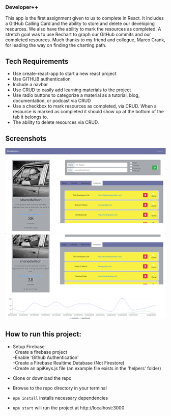 ### Developer++
This app is the first assignment given to us to complete in React. It includes a GitHub Calling Card and the ability to store and delete our developing resources. We also have the ability to mark the resources as completed. A stretch goal was to use Rechart to graph our GitHub commits and our completed resources. Much thanks to my friend and collegue, Marco Crank, for leading the way on finding the charting path.

## Tech Requirements
* Use create-react-app to start a new react project
* Use GITHUB authentication
* Include a navbar
* Use CRUD to easily add learning materials to the project
* Use radio buttons to categorize a material as a tutorial, blog, documentation, or podcast via CRUD
* Use a checkbox to mark resources as completed, via CRUD. When a resource is marked as completed it should show up at the bottom of the tab it belongs to.
* The ability to delete resources via CRUD.

## Screenshots
![Main Screenshot](./images/developer-plus-plus-main.png)
![Second Screenshot](./images/developer-plus-plus-secondary.png)

## How to run this project:

* Setup Firebase  
  -Create a firebase project  
  -Enable 'Github Authentication'  
  -Create a Firebase Realtime Database (Not Firestore)  
  -Create an apiKeys.js file (an example file exists in the 'helpers' folder)  

* Clone or download the repo

* Browse to the repo directory in your terminal

* ```npm install``` installs necessary dependencies

* ```npm start``` will run the project at http://localhost:3000
